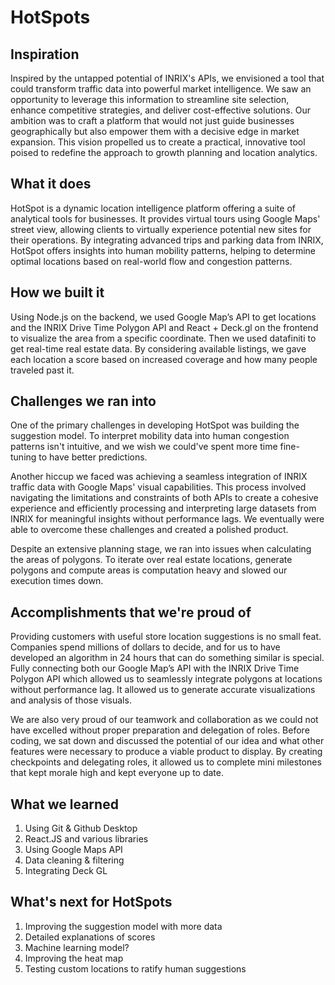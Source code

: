 # HotSpots
## Inspiration
Inspired by the untapped potential of INRIX's APIs, we envisioned a tool that could transform traffic data into powerful market intelligence. We saw an opportunity to leverage this information to streamline site selection, enhance competitive strategies, and deliver cost-effective solutions. Our ambition was to craft a platform that would not just guide businesses geographically but also empower them with a decisive edge in market expansion. This vision propelled us to create a practical, innovative tool poised to redefine the approach to growth planning and location analytics.

## What it does
HotSpot is a dynamic location intelligence platform offering a suite of analytical tools for businesses. It provides virtual tours using Google Maps' street view, allowing clients to virtually experience potential new sites for their operations. By integrating advanced trips and parking data from INRIX, HotSpot offers insights into human mobility patterns, helping to determine optimal locations based on real-world flow and congestion patterns.

## How we built it
Using Node.js on the backend, we used Google Map’s API to get locations and the INRIX Drive Time Polygon API and React + Deck.gl on the frontend to visualize the area from a specific coordinate. Then we used datafiniti to get real-time real estate data. By considering available listings, we gave each location a score based on increased coverage and how many people traveled past it.

## Challenges we ran into
One of the primary challenges in developing HotSpot was building the suggestion model. To interpret mobility data into human congestion patterns isn't intuitive, and we wish we could've spent more time fine-tuning to have better predictions.

Another hiccup we faced was achieving a seamless integration of INRIX traffic data with Google Maps' visual capabilities. This process involved navigating the limitations and constraints of both APIs to create a cohesive experience and efficiently processing and interpreting large datasets from INRIX for meaningful insights without performance lags. We eventually were able to overcome these challenges and created a polished product.

Despite an extensive planning stage, we ran into issues when calculating the areas of polygons. To iterate over real estate locations, generate polygons and compute areas is computation heavy and slowed our execution times down.

## Accomplishments that we're proud of
Providing customers with useful store location suggestions is no small feat. Companies spend millions of dollars to decide, and for us to have developed an algorithm in 24 hours that can do something similar is special. Fully connecting both our Google Map’s API with the INRIX Drive Time Polygon API which allowed us to seamlessly integrate polygons at locations without performance lag. It allowed us to generate accurate visualizations and analysis of those visuals.

We are also very proud of our teamwork and collaboration as we could not have excelled without proper preparation and delegation of roles. Before coding, we sat down and discussed the potential of our idea and what other features were necessary to produce a viable product to display. By creating checkpoints and delegating roles, it allowed us to complete mini milestones that kept morale high and kept everyone up to date.

## What we learned
1. Using Git & Github Desktop
1. React.JS and various libraries
1. Using Google Maps API
1. Data cleaning & filtering
1. Integrating Deck GL
## What's next for HotSpots
1. Improving the suggestion model with more data
1. Detailed explanations of scores
1. Machine learning model?
1. Improving the heat map
1. Testing custom locations to ratify human suggestions
